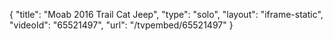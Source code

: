 {
    "title": "Moab 2016 Trail Cat Jeep",
    "type": "solo",
    "layout": "iframe-static",
    "videoId": "65521497",
    "url": "\/tvpembed\/65521497"
}